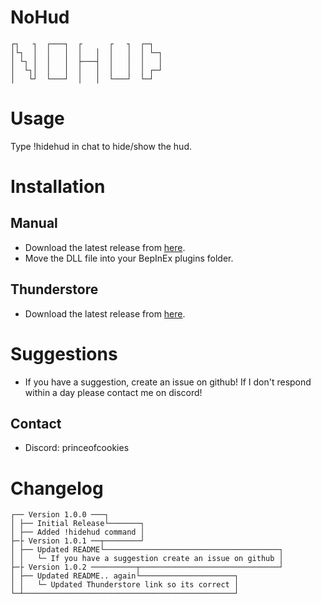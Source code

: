 # NoHud
```
┌┐   ┐  ┌───┐  ┌      ┌   ┐  ┌─┐
│└┐  │  │   │  │   │  │   │  │ └─┐
│ └┐ │  │   │  ├───┤  │   │  │   │
│  └┐│  │   │  │   │  │   │  │ ┌─┘
│   └┘  └───┘  │   │  └───┘  └─┘
```

# Usage
Type !hidehud in chat to hide/show the hud.

# Installation

## Manual
- Download the latest release from [here](https://github.com/CoolestMan22/NoHudMod/releases/tag/v1.0.2).
- Move the DLL file into your BepInEx plugins folder.

## Thunderstore
- Download the latest release from [here](https://thunderstore.io/c/lethal-company/p/Cookies/NoHud/).

# Suggestions
- If you have a suggestion, create an issue on github! If I don't respond within a day please contact me on discord!

## Contact
- Discord: princeofcookies

# Changelog
```
┌── Version 1.0.0 ───┐
│ ├── Initial Release└───────┐
│ ├── Added !hidehud command │
├─├ Version 1.0.1 ──┬────────┘ 
│ ├── Updated README└───────────────────────────────────────┐
│ │   └─ If you have a suggestion create an issue on github │
├─├ Version 1.0.2 ──────────┬───────────────────────────────┘                                    
│ ├── Updated README.. again└─────────────────────┐
│ │   └─ Updated Thunderstore link so its correct │ 
└─┴───────────────────────────────────────────────┘
```